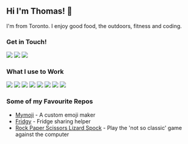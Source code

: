 ## Hi I'm Thomas! 👋
I'm from Toronto. I enjoy good food, the outdoors, fitness and coding.

### Get in Touch!
<a href="mailto:thomas.lawlor96@gmail.com"><img src="https://img.shields.io/badge/Gmail-D14836?style=for-the-badge&logo=gmail&logoColor=white"></a> <a href="https://www.linkedin.com/in/thomas-lawlor-8838b8114/"><img src="https://img.shields.io/badge/LinkedIn-0077B5?style=for-the-badge&logo=linkedin&logoColor=white"></a> <a href="https://www.thomaslawlor.com"><img src="https://img.shields.io/badge/portfolio-0A0A0A?style=for-the-badge&logo=dev.to&logoColor=white"></a>

### What I use to Work
<img src="https://img.shields.io/badge/JavaScript-F7DF1E?style=for-the-badge&logo=javascript&logoColor=black"> <img src="https://img.shields.io/badge/Node.js-43853D?style=for-the-badge&logo=node.js&logoColor=white"> <img src="https://img.shields.io/badge/HTML5-E34F26?style=for-the-badge&logo=html5&logoColor=white"> <img src="https://img.shields.io/badge/CSS3-1572B6?style=for-the-badge&logo=css3&logoColor=white"> <img src="https://img.shields.io/badge/React-20232A?style=for-the-badge&logo=react&logoColor=61DAFB"> <img src="https://img.shields.io/badge/MONGODB-4DB33D?style=for-the-badge&logo=mongodb&logoColor=white"> <img src="https://img.shields.io/badge/AWS%20S3-252E3D?style=for-the-badge&logo=amazonaws&logoColor=FF9900"> <img src="https://img.shields.io/badge/FIREBASE-FFCA28?style=for-the-badge&logo=firebase&logoColor=black">

### Some of my Favourite Repos
* <a href="https://github.com/ThomasLawlor17/mymoji">Mymoji</a> - A custom emoji maker
* <a href="https://github.com/ThomasLawlor17/fridgy">Fridgy</a> - Fridge sharing helper
* <a href="https://github.com/ThomasLawlor17/rock-paper-scissors-lizard-spock">Rock Paper Scissors Lizard Spock</a> - Play the 'not so classic' game against the computer

<!--

- 🔭 I’m currently working on ...
- 🌱 I’m currently learning ...
- 👯 I’m looking to collaborate on ...
- 🤔 I’m looking for help with ...
- 💬 Ask me about ...
- 📫 How to reach me: ...
- 😄 Pronouns: ...
- ⚡ Fun fact: ...
-->
